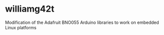 # williamg42t
Modification of the Adafruit BNO055 Arduino libraries to work on embedded Linux platforms
